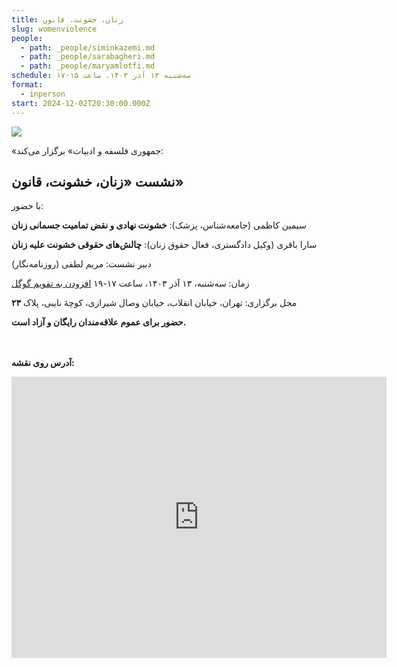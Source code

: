 ```yaml
---
title: زنان، خشونت، قانون
slug: womenviolence
people:
  - path: _people/siminkazemi.md
  - path: _people/sarabagheri.md
  - path: _people/maryamlotfi.md
schedule: سه‌شنبه ۱۳ آذر ۱۴۰۳، ساعت ۱۵-۱۷
format:
  - inperson
start: 2024-12-02T20:30:00.000Z
---
```




![](https://assets.tina.io/b6b0cb5c-4b1b-43f4-9bea-8d6867c09320/%D8%B1%D9%88%DB%8C%D8%AF%D8%A7%D8%AF%D9%87%D8%A7/5.jpg)

«جمهوری فلسفه و ادبیات» برگزار می‌کند:

## نشست «زنان، خشونت، قانون»

با حضور:

سیمین کاظمی (جامعه‌شناس، پزشک): **خشونت نهادی و نقض تمامیت جسمانی زنان**

سارا باقری (وکیل دادگستری، فعال حقوق زنان): **چالش‌های حقوقی خشونت علیه زنان**

دبیر نشست: مریم لطفی (روزنامه‌نگار)

زمان: سه‌شنبه، ۱۳ آذر ۱۴۰۳، ساعت ۱۷-۱۹ <a href="https://calendar.google.com/calendar/render?action=TEMPLATE&dates=20241203T133000Z%2F20241203T153000Z&details=&location=Tehran&text=زنان، خشونت، قانون">افزودن به تقویم گوگل</a>

محل برگزاری: تهران، خیابان انقلاب، خیابان وصال شیرازی، کوچهٔ نایبی، پلاک **۲۳**

**حضور برای عموم علاقه‌مندان رایگان و آزاد است.**

<br><br>
**آدرس روی نقشه:**

<iframe src="https://www.google.com/maps/embed?pb=!1m17!1m12!1m3!1d3239.9701159679107!2d51.400496999999994!3d35.702352999999995!2m3!1f0!2f0!3f0!3m2!1i1024!2i768!4f13.1!3m2!1m1!2zMzXCsDQyJzA4LjUiTiA1McKwMjQnMDEuOCJF!5e0!3m2!1sen!2s!4v1727792460938!5m2!1sen!2s" width="600" height="450" style="border:0;" allowfullscreen="" loading="lazy" referrerpolicy="no-referrer-when-downgrade"></iframe>
